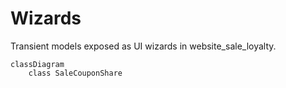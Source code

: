 # Wizards

Transient models exposed as UI wizards in website_sale_loyalty.

```mermaid
classDiagram
    class SaleCouponShare
```
